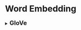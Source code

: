 # Word Embedding

<div style='width:1000px;margin:auto'>
<details><summary><b style='font-size:20px'>GloVe</b></summary><p>

<details><summary><b style='font-size:20px'>Read Glove</b></summary><p>
<h4>1. Read GloVe Vectors</h4>
```
embedding_dict = {}
with open('../../../Personal/Development/Courses Docs/GloVe - Pretrained Word Representation/glove.6B.100d.txt') as f:
    for line in f:
        values  = line.split()
        word    = values[0]
        vectors = np.asarray(values[1:], 'float32')
        embedding_dict[word] = vectors
        
f.close()
```

<h4>2. Tokenize & Add Padding</h4>
```
def create_corpus(df):
    corpus = []
    
    for text in tqdm(df.text):
        words = [word.lower() for word in word_tokenize(text) if word.isalpha() and word not in stop]
        corpus.append(words)
    return corpus

corpus = create_corpus(tweet)
```
</p></details>

<details><summary><b style='font-size:20px'>Deep Learning for GloVe</b></summary><p>

```
from keras.preprocessing.text import Tokenizer
from keras.preprocessing.sequence import pad_sequences

MAX_LEN = 50
tokensizer = Tokenizer()
tokensizer.fit_on_texts(corpus)
sequences  = tokensizer.texts_to_sequences(corpus)

tweet_pad = pad_sequences(sequences, maxlen=MAX_LEN, truncating='post', padding='post')

# Print number of words
word_index = tokensizer.word_index
print(f'~> Number of Unique words: {bg(len(word_index))}')
```

<h4>3. Create Embedding Matrix</h4>
```
num_words = len(word_index)+1
embedding_matrix = np.zeros((num_words, 100))

for word, i in tqdm(word_index.items()):
    if i > num_words:
        continue
        
    emb_vec = embedding_dict.get(word)
    if emb_vec is not None:
        embedding_matrix[i] = emb_vec
``` 

<h4>4. LSTM Model with Embedding</h4>
```
from keras.models import Sequential
from keras.layers import Embedding, LSTM, Dense, SpatialDropout1D
from keras.initializers import Constant
from keras.optimizers import Adam

model = Sequential([
    Embedding(num_words, 100, embeddings_initializer=Constant(embedding_matrix), input_length=MAX_LEN),
    SpatialDropout1D(0.2),
    LSTM(64, dropout=0.2, recurrent_dropout=0.2),
    Dense(1, activation='relu')
])
model.summary()
```
```
# Compile the model
model.compile(loss='binary_crossentropy',
              optimizer=Adam(learning_rate=1e-5),
              metrics=['acc', f1_m])
```
```
# Train Test Split
train = tweet_pad[:tweet.shape[0]]
test  = tweet_pad[tweet.shape[0]:]

X_train, X_test, y_train, y_test = train_test_split(train,
                                                    tweet['target'].values,
                                                    test_size=0.15)

shape(X_train, X_test)
```
```
# Fit the model.
history = model.fit(X_train, y_train,
                    batch_size=4,
                    epochs=20,
                    validation_data=(X_test, y_test),
                    verbose=2)
```
</p></details>

<details><summary><b style='font-size:20px'>ML Models for GloVe</b></summary><p>

<h4>5. Make GloVe suitable for ML Models</h4>
```
# Convert each text in a row to a vector.
def sent2vec(s):
    words = str(s).lower()
    words = word_tokenize(words)
    words = [w for w in words if not w in stop and w.isalpha()]
    
    M = []
    for w in words:
        try:
            M.append(embedding_dict[w])
        except:
            continue
            
    M = np.array(M)
    v = M.sum(axis=0)
    if type(v) != np.ndarray: return np.zeros(100)
    return v / np.sqrt((v**2).sum())

# Apply the function
df['text'] = [sent2vec(x) for x in tqdm(df['text'], position=0)]
```
```
# Train Test Split the data
X_train, X_valid, y_train, y_valid = train_test_split(df[df.target.notnull()]['text'],
                                                      df[df.target.notnull()]['target'],
                                                      test_size=.2,
                                                      random_state=33)
```
```
# Convert the data into arrays
X_train, X_valid = X_train.apply(pd.Series), X_valid.apply(pd.Series)
```
</p></details>
</p></details>

<details><summary><b style='font-size:20px'>Universal Sentence Encoding</b></summary><p>
<h4>1. Load the embeddings</h4>
```
# Import the hubber
import tensorflow_hub as hub

# Load the embbedding
embed = hub.load('../../../Personal/Development/Courses Docs/Word Embeddings/Universal Sentence Encoder')
X_train_embedding = embed(train.text.values)
X_test_embedding  = embed(test.text.values)
```

<h4>2. Concatenate with other features</h4>
```
# Merge with TF-IDF
train_df    = np.concatenate([X_train_embedding['outputs'], tf_train], axis=1)
test_df     = np.concatenate([X_test_embedding['outputs'], tf_test], axis=1)
```
</p></details>

<details><summary><b style='font-size:20px'>Gensim [Word2Vec]</b></summary><p>
<h4>1. Load Word2Vec into Gensim</h4>
```
# NOTE: you can limit = 200_000, if you have limited memory.
# GoogleNews: https://drive.google.com/file/d/0B7XkCwpI5KDYNlNUTTlSS21pQmM/edit
from gensim.models import KeyedVectors

word_vectors = KeyedVectors.load_word2vec_format("https://s3.amazonaws.com/dl4j-distribution/GoogleNews-vectors-negative300.bin.gz", binary=True, limit=200_000)
```

<h4>2. Most similar words "Synonems"</h4>
```
word_vectors.most_similar(positive=['cooking', 'potatoes'], topn=5)

#Result.
[('cook', 0.6973530650138855),
('oven_roasting', 0.6754530668258667),
('Slow_cooker', 0.6742032170295715),
('sweet_potatoes', 0.6600279808044434),
('stir_fry_vegetables', 0.6548759341239929)]
```

<h4>3. Adding & Subtracting words.</h4>
```
word_vectors.most_similar(positive=['king', 'women'], negative=['man'], topn=2)

#RESULT
[('queen', 0.7118192315101624), ('monarch', 0.6189674139022827)]
```

<h4>4. Detect unrelated terms</h4>
```
word_vectors.doesnt_match("potatoes milk cake computer".split())

#RESULT
'computer'
```

<h4>5. Cosine similarity b/w words.</h4>
```
word_vectors.similarity('princess', 'queen')

#RESULT
0.70705315983704509
```

<h4>6. Numerical Dimension of the word.</h4>
```
word_vectors['phone']

#RESULT
array([-0.01446533, -0.12792969, -0.11572266, -0.22167969, -0.07373047,
-0.05981445, -0.10009766, -0.06884766, 0.14941406, 0.10107422,
-0.03076172, -0.03271484, -0.03125
 , -0.10791016, 0.12158203,
0.16015625, 0.19335938, 0.0065918 , -0.15429688, 0.03710938,
...
```
</p></details>

<details><summary><b style='font-size:20px'>Build Custom Word2Vec</b></summary><p>
First you need to break your documents into sentences and the sentences into tokens. End up like this:
```
>>> token_list
[
['to', 'provide', 'early', 'intervention/early', 'childhood', 'special',
'education', 'services', 'to', 'eligible', 'children', 'and', 'their',
'families'],
['essential', 'job', 'functions'],
['participate', 'as', 'a', 'transdisciplinary', 'team', 'member', 'to',
'complete', 'educational', 'assessments', 'for']
...
]
```

<h4>Load the Model</h4>
```
from gensim.models.word2vec import Word2Vec

# Setup the parameters.
num_features = 300  # Number of vector elements to represent the word.
min_word_count = 3  # Min number of word count to be considered in the Word2vec model.
num_workers = 2   # Number of CPU cores used for the training.
window_size = 6  # Context window size.
subsampling = 1e-3		# Subsampling rate for frequent terms.
```

<h4>Build the Model</h4>
```
model = Word2Vec(
			token_list,
			workers=num_workers,
			size=num_features,
			min_count=min_word_count,
			window=window_size,
			sample=subsampling)

```

Word2vec models can consume quite a bit of memory. But remember that only the
weight matrix for the hidden layer is of interest. Once you’ve trained your word
model, you can reduce the memory footprint by about half if you freeze your model
and discard the unnecessary information. The following command will discard the
unneeded output weights of your neural network:
```
model.init_sims(replace=True)
```

<h4>Save the model</h4>
```
model_name = "my_domain_specific_word2vec_model"
model.save(model_name)
```

<h4>Use the newly trained model</h4>
```
from gensim.models.word2vec import Word2Vec
model_name = "my_domain_specific_word2vec_model"
model = Word2Vec.load(model_name)
model.most_similar('radiology')
```
</p></details>

<details><summary><b style='font-size:20px'>fastText</b></summary><p>
Head over to the fastText model repository and download the bin+text model for your language of choice.
After the download finishes, unzip the binary language file.27 With the following code, you can then load it into gensim:
```
# If using gensim version before 3.2.0, use the following code: gensim.models.wrappers.fasttext import FastText
from gensim.models.fasttext import FastText
ft_model = FastText.load_fasttext_format(\
		model_file=MODEL_PATH)
ft_model.most_similar('soccer')
```
</p></details>

<details><summary><b style='font-size:20px'>Similarity Measures</b></summary><p>
```
# Calculate "Eclidean distance"
np.linalg.norm(wv["Illinois"] - wv["Illini"])

# Calculate Cosine Similatiry == Normalized dot product.
cos_similarity = np.dot(wv["Illinois"], wv["Illini"]) / (
    np.linalg.norm(wv["Illinois"]) *\
    np.linalg.norm(wv["Illini"]))
print(cos_similarity)

# Calculate Cosine Distance.
# 0 = Similar
# 
print(1 - cos_similarity)
```
</p></details>
</div>